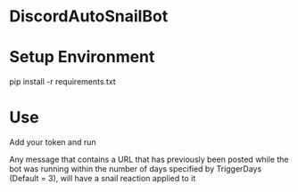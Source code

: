 # DiscordAutoSnailBot

# Setup Environment
pip install -r requirements.txt

# Use
Add your token and run

Any message that contains a URL that has previously been posted while the bot was running within the number of days specified by TriggerDays (Default = 3), will have a snail reaction applied to it

